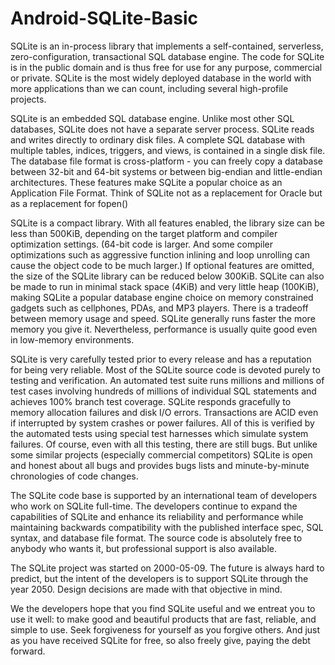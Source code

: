 # Android-SQLite-Basic
SQLite is an in-process library that implements a self-contained, serverless, zero-configuration, transactional SQL database engine. The code for SQLite is in the public domain and is thus free for use for any purpose, commercial or private. SQLite is the most widely deployed database in the world with more applications than we can count, including several high-profile projects.

SQLite is an embedded SQL database engine. Unlike most other SQL databases, SQLite does not have a separate server process. SQLite reads and writes directly to ordinary disk files. A complete SQL database with multiple tables, indices, triggers, and views, is contained in a single disk file. The database file format is cross-platform - you can freely copy a database between 32-bit and 64-bit systems or between big-endian and little-endian architectures. These features make SQLite a popular choice as an Application File Format. Think of SQLite not as a replacement for Oracle but as a replacement for fopen()

SQLite is a compact library. With all features enabled, the library size can be less than 500KiB, depending on the target platform and compiler optimization settings. (64-bit code is larger. And some compiler optimizations such as aggressive function inlining and loop unrolling can cause the object code to be much larger.) If optional features are omitted, the size of the SQLite library can be reduced below 300KiB. SQLite can also be made to run in minimal stack space (4KiB) and very little heap (100KiB), making SQLite a popular database engine choice on memory constrained gadgets such as cellphones, PDAs, and MP3 players. There is a tradeoff between memory usage and speed. SQLite generally runs faster the more memory you give it. Nevertheless, performance is usually quite good even in low-memory environments.

SQLite is very carefully tested prior to every release and has a reputation for being very reliable. Most of the SQLite source code is devoted purely to testing and verification. An automated test suite runs millions and millions of test cases involving hundreds of millions of individual SQL statements and achieves 100% branch test coverage. SQLite responds gracefully to memory allocation failures and disk I/O errors. Transactions are ACID even if interrupted by system crashes or power failures. All of this is verified by the automated tests using special test harnesses which simulate system failures. Of course, even with all this testing, there are still bugs. But unlike some similar projects (especially commercial competitors) SQLite is open and honest about all bugs and provides bugs lists and minute-by-minute chronologies of code changes.

The SQLite code base is supported by an international team of developers who work on SQLite full-time. The developers continue to expand the capabilities of SQLite and enhance its reliability and performance while maintaining backwards compatibility with the published interface spec, SQL syntax, and database file format. The source code is absolutely free to anybody who wants it, but professional support is also available.

The SQLite project was started on 2000-05-09. The future is always hard to predict, but the intent of the developers is to support SQLite through the year 2050. Design decisions are made with that objective in mind.

We the developers hope that you find SQLite useful and we entreat you to use it well: to make good and beautiful products that are fast, reliable, and simple to use. Seek forgiveness for yourself as you forgive others. And just as you have received SQLite for free, so also freely give, paying the debt forward.
